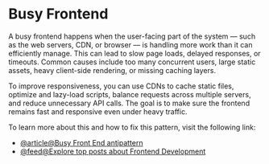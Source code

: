 # Busy Frontend

A busy frontend happens when the user-facing part of the system — such as the web servers, CDN, or browser — is handling more work than it can efficiently manage. This can lead to slow page loads, delayed responses, or timeouts. Common causes include too many concurrent users, large static assets, heavy client-side rendering, or missing caching layers.

To improve responsiveness, you can use CDNs to cache static files, optimize and lazy-load scripts, balance requests across multiple servers, and reduce unnecessary API calls. The goal is to make sure the frontend remains fast and responsive even under heavy traffic.

To learn more about this and how to fix this pattern, visit the following link:

- [@article@Busy Front End antipattern](https://learn.microsoft.com/en-us/azure/architecture/antipatterns/busy-front-end/)
- [@feed@Explore top posts about Frontend Development](https://app.daily.dev/tags/frontend?ref=roadmapsh)
